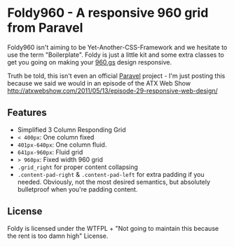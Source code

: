 # Foldy960 - A responsive 960 grid from Paravel
Foldy960 isn't aiming to be Yet-Another-CSS-Framework and we hesitate to use the term "Boilerplate".  Foldy is just a little kit and some extra classes to get you going on making your [960.gs](http://960.gs) design responsive.

Truth be told, this isn't even an official [Paravel](http://paravelinc.com) project - I'm just posting this because we said we would in an episode of the ATX Web Show http://atxwebshow.com/2011/05/13/episode-29-responsive-web-design/

## Features
* Simplified 3 Column Responding Grid
 * `< 400px`: One column fixed
  * `401px-640px`: One column fluid.
  * `641px-960px`: Fluid grid
  * `> 960px`: Fixed width 960 grid
* `.grid_right` for proper content collapsing
* `.content-pad-right` & `.content-pad-left` for extra padding if you needed. Obviously, not the most desired semantics, but absolutely bulletproof when you're padding content.

## License
Foldy is licensed under the WTFPL + "Not going to maintain this because the rent is too damn high" License.